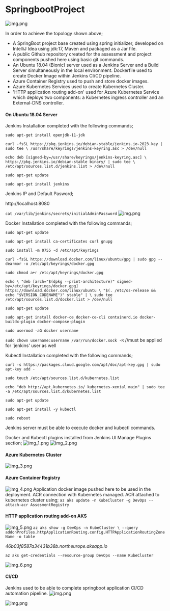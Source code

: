 # SpringbootProject

![img.png](pngs/topoloji.png)

In order to achieve the topology shown above;

* A SpringBoot project base created using spring initializer, developed on IntelliJ Idea using jdk:17, Maven and packaged as a Jar file. 
* A public Github repository created for the assessment and project components pushed here using basic git commands.
* An Ubuntu 18.04 (Bionic) server used as a Jenkins Server and a Build Server simultaneously in the local environment. Dockerfile used to create Docker Image within Jenkins CI/CD pipeline.
* Azure Container Registry used to push and store docker images.
* Azure Kubernetes Services used to create Kubernetes Cluster. 
* 'HTTP application routing add-on' used for Azure Kubernetes Service which deploys two components: a Kubernetes ingress controller and an External-DNS controller.

#### On Ubuntu 18.04 Server 

Jenkins Installation completed with the following commands;

`sudo apt-get install openjdk-11-jdk`

`curl -fsSL https://pkg.jenkins.io/debian-stable/jenkins.io-2023.key | sudo tee \
/usr/share/keyrings/jenkins-keyring.asc > /dev/null`

`echo deb [signed-by=/usr/share/keyrings/jenkins-keyring.asc] \
https://pkg.jenkins.io/debian-stable binary/ | sudo tee \
/etc/apt/sources.list.d/jenkins.list > /dev/null`

`sudo apt-get update`

`sudo apt-get install jenkins`


Jenkins IP and Default Pasword;

http://localhost:8080

`cat /var/lib/jenkins/secrets/initialAdminPassword`
![img.png](pngs/img.png)


Docker Installation completed with the following commands;

`sudo apt-get update`

`sudo apt-get install ca-certificates curl gnupg`

`sudo install -m 0755 -d /etc/apt/keyrings`

`curl -fsSL https://download.docker.com/linux/ubuntu/gpg | sudo gpg --dearmor -o /etc/apt/keyrings/docker.gpg`

`sudo chmod a+r /etc/apt/keyrings/docker.gpg`

`echo \
"deb [arch="$(dpkg --print-architecture)" signed-by=/etc/apt/keyrings/docker.gpg] https://download.docker.com/linux/ubuntu \
"$(. /etc/os-release && echo "$VERSION_CODENAME")" stable" | \
sudo tee /etc/apt/sources.list.d/docker.list > /dev/null`

`sudo apt-get update`

`sudo apt-get install docker-ce docker-ce-cli containerd.io docker-buildx-plugin docker-compose-plugin`

`sudo usermod -aG docker username`

`sudo chown username:username /var/run/docker.sock -R` //must be applied for 'jenkins' user as well 

Kubectl Installation completed with the following commands;

`curl -s https://packages.cloud.google.com/apt/doc/apt-key.gpg | sudo apt-key add -`

`sudo touch /etc/apt/sources.list.d/kubernetes.list`

`echo "deb http://apt.kubernetes.io/ kubernetes-xenial main" | sudo tee -a /etc/apt/sources.list.d/kubernetes.list`

`sudo apt-get update`

`sudo apt-get install -y kubectl`

`sudo reboot`

Jenkins server must be able to execute docker and kubectl commands.

Docker and Kubectl plugins installed from Jenkins UI Manage Plugins section;
![img_1.png](pngs/img_1.png)
![img_2.png](pngs/img_2.png)

#### Azure Kubernetes Cluster  
![img_3.png](pngs/img_3.png)

#### Azure Container Registry
![img_4.png](pngs/img_4.png)
Application docker image pushed here to be used in the deployment. ACR connection with Kubernetes managed.
ACR attached to kubernetes cluster using;
`az aks update -n KubeCluster -g DevOps --attach-acr AssesmentRegistry`

#### HTTP application routing add-on AKS
![img_5.png](pngs/img_5.png)
`az aks show -g DevOps -n KubeCluster \
--query addonProfiles.httpApplicationRouting.config.HTTPApplicationRoutingZoneName -o table`

_46b03f8587a34431b38b.northeurope.aksapp.io_

`az aks get-credentials --resource-group DevOps --name KubeCluster`


![img_6.png](pngs/img_6.png)

#### CI/CD 

Jenkins used to be able to complete springboot application CI/CD automation pipeline.
![img.png](pngs/cicd.png)

![img.png](pngs/project.png) 
